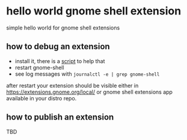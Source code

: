 # hello world gnome shell extension

simple hello world for gnome shell extensions

## how to debug an extension

- install it, there is a [script](test-locally.sh) to help that
- restart gnome-shell
- see log messages with `journalctl -e | grep gnome-shell`

after restart your extension should be visible either in 
<https://extensions.gnome.org/local/> or gnome shell extensions app available in
your distro repo.

## how to publish an extension

TBD
